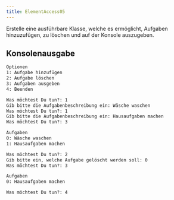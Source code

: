 ```yaml
---
title: ElementAccess05
---
```


Erstelle eine ausführbare Klasse, welche es ermöglicht, Aufgaben hinzuzufügen, zu löschen und auf der Konsole auszugeben.

## Konsolenausgabe

```markdown
Optionen
1: Aufgabe hinzufügen
2: Aufgabe löschen
3: Aufgaben ausgeben
4: Beenden

Was möchtest Du tun?: 1
Gib bitte die Aufgabenbeschreibung ein: Wäsche waschen
Was möchtest Du tun?: 1
Gib bitte die Aufgabenbeschreibung ein: Hausaufgaben machen
Was möchtest Du tun?: 3

Aufgaben
0: Wäsche waschen
1: Hausaufgaben machen

Was möchtest Du tun?: 2
Gib bitte ein, welche Aufgabe gelöscht werden soll: 0
Was möchtest Du tun?: 3

Aufgaben
0: Hausaufgaben machen

Was möchtest Du tun?: 4
```
